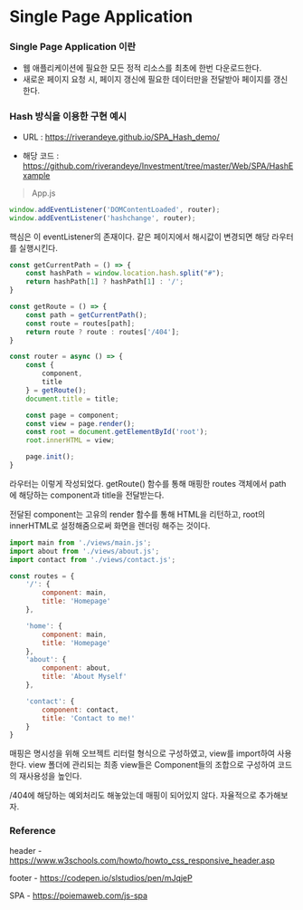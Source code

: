 # Single Page Application



### Single Page Application 이란

- 웹 애플리케이션에 필요한 모든 정적 리소스를 최초에 한번 다운로드한다.
- 새로운 페이지 요청 시, 페이지 갱신에 필요한 데이터만을 전달받아 페이지를 갱신한다.



### Hash 방식을 이용한 구현 예시

- URL : https://riverandeye.github.io/SPA_Hash_demo/

- 해당 코드 : https://github.com/riverandeye/Investment/tree/master/Web/SPA/HashExample



>App.js 



```javascript
window.addEventListener('DOMContentLoaded', router);
window.addEventListener('hashchange', router);
```

핵심은 이 eventListener의 존재이다. 같은 페이지에서 해시값이 변경되면 해당 라우터를 실행시킨다.



```javascript
const getCurrentPath = () => {
    const hashPath = window.location.hash.split("#");
    return hashPath[1] ? hashPath[1] : '/';
}

const getRoute = () => {
    const path = getCurrentPath();
    const route = routes[path];
    return route ? route : routes['/404'];
}

const router = async () => {
    const {
        component,
        title
    } = getRoute();
    document.title = title;

    const page = component;
    const view = page.render();
    const root = document.getElementById('root');
    root.innerHTML = view;

    page.init();
}
```

라우터는 이렇게 작성되었다. getRoute() 함수를 통해 매핑한 routes 객체에서 path 에 해당하는 component과 title을 전달받는다.

전달된 component는 고유의 render 함수를 통해 HTML을 리턴하고, root의 innerHTML로 설정해줌으로써 화면을 렌더링 해주는 것이다.



```javascript
import main from './views/main.js';
import about from './views/about.js';
import contact from './views/contact.js';

const routes = {
    '/': {
        component: main,
        title: 'Homepage'
    },

    'home': {
        component: main,
        title: 'Homepage'
    },
    'about': {
        component: about,
        title: 'About Myself'
    },

    'contact': {
        component: contact,
        title: 'Contact to me!'
    }
}
```

매핑은 명시성을 위해 오브젝트 리터럴 형식으로 구성하였고, view를 import하여 사용한다. view 폴더에 관리되는 최종 view들은 Component들의 조합으로 구성하여 코드의 재사용성을 높인다.

/404에 해당하는 예외처리도 해놓았는데 매핑이 되어있지 않다. 자율적으로 추가해보자.



### Reference

header - https://www.w3schools.com/howto/howto_css_responsive_header.asp

footer - https://codepen.io/slstudios/pen/mJqjeP

SPA - https://poiemaweb.com/js-spa

